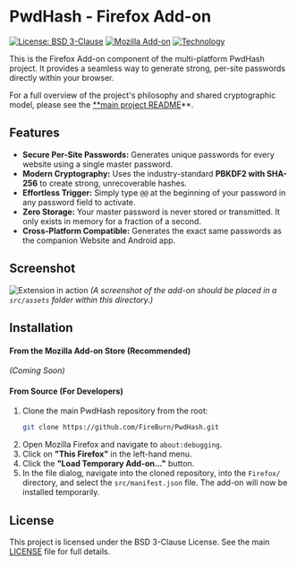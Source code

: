 # PwdHash - Firefox Add-on

[![License: BSD 3-Clause](https://img.shields.io/badge/License-BSD%203--Clause-blue.svg)](../LICENSE)
[![Mozilla Add-on](https://img.shields.io/badge/Mozilla%20Add--on-Coming%20Soon-blue.svg)]()
[![Technology](https://img.shields.io/badge/Technology-WebExtensions%20%26%20MV3-orange.svg)]()

This is the Firefox Add-on component of the multi-platform PwdHash project. It provides a seamless way to generate strong, per-site passwords directly within your browser.

For a full overview of the project's philosophy and shared cryptographic model, please see the [**main project README](../README.md)**.

## Features

*   **Secure Per-Site Passwords:** Generates unique passwords for every website using a single master password.
*   **Modern Cryptography:** Uses the industry-standard **PBKDF2 with SHA-256** to create strong, unrecoverable hashes.
*   **Effortless Trigger:** Simply type `@@` at the beginning of your password in any password field to activate.
*   **Zero Storage:** Your master password is never stored or transmitted. It only exists in memory for a fraction of a second.
*   **Cross-Platform Compatible:** Generates the exact same passwords as the companion Website and Android app.

## Screenshot

![Extension in action](src/assets/screenshot.png)
*(A screenshot of the add-on should be placed in a `src/assets` folder within this directory.)*

## Installation

#### From the Mozilla Add-on Store (Recommended)
*(Coming Soon)*

#### From Source (For Developers)
1.  Clone the main PwdHash repository from the root:
    ```bash
    git clone https://github.com/FireBurn/PwdHash.git
    ```
2.  Open Mozilla Firefox and navigate to `about:debugging`.
3.  Click on **"This Firefox"** in the left-hand menu.
4.  Click the **"Load Temporary Add-on..."** button.
5.  In the file dialog, navigate into the cloned repository, into the `Firefox/` directory, and select the `src/manifest.json` file. The add-on will now be installed temporarily.

## License

This project is licensed under the BSD 3-Clause License. See the main [LICENSE](../LICENSE) file for full details.

